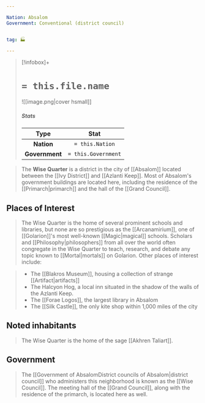 ```yaml
---

Nation: Absalom
Government: Conventional (district council)


tag: 🏭

---
```


> [!infobox]+
> #  `= this.file.name`
> ![[image.png|cover hsmall]]
> ##### Stats
> Type | Stat |
> :---:|:---:|
> **Nation** | `= this.Nation` |
> **Government** | `= this.Government` |



> The **Wise Quarter** is a district in the city of [[Absalom]] located between the [[Ivy District]] and  [[Azlanti Keep]]. Most of Absalom's government buildings are located here, including the residence of the [[Primarch|primarch]] and the hall of the [[Grand Council]].



## Places of Interest

> The Wise Quarter is the home of several prominent schools and libraries, but none are so prestigious as the [[Arcanamirium]], one of [[Golarion]]'s most well-known [[Magic|magical]] schools. Scholars and [[Philosophy|philosophers]] from all over the world often congregate in the Wise Quarter to teach, research, and debate any topic known to [[Mortal|mortals]] on Golarion.
> Other places of interest include:

> - The [[Blakros Museum]], housing a collection of strange [[Artifact|artifacts]]
> - The Halcyon Hog, a local inn situated in the shadow of the walls of the Azlanti Keep.
> - The [[Forae Logos]], the largest library in Absalom
> - The [[Silk Castle]], the only kite shop within 1,000 miles of the city

## Noted inhabitants

> The Wise Quarter is the home of the sage [[Akhren Taliart]].


## Government

> The [[Government of AbsalomDistrict councils of Absalom|district council]] who administers this neighborhood is known as the [[Wise Council]]. The meeting hall of the [[Grand Council]], along with the residence of the primarch, is located here as well.








